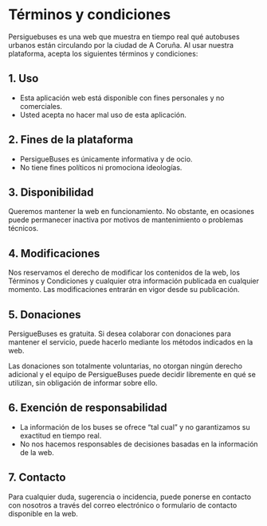 # Términos y condiciones

Persiguebuses es una web que muestra en tiempo real qué autobuses urbanos están circulando por la ciudad de A Coruña. Al usar nuestra plataforma, acepta los siguientes términos y condiciones:

## 1. Uso

- Esta aplicación web está disponible con fines personales y no comerciales.
- Usted acepta no hacer mal uso de esta aplicación.

## 2. Fines de la plataforma

- PersigueBuses es únicamente informativa y de ocio.
- No tiene fines políticos ni promociona ideologías.

## 3. Disponibilidad

Queremos mantener la web en funcionamiento. No obstante, en ocasiones puede permanecer inactiva por motivos de mantenimiento o problemas técnicos.

## 4. Modificaciones

Nos reservamos el derecho de modificar los contenidos de la web, los Términos y Condiciones y cualquier otra información publicada en cualquier momento. Las modificaciones entrarán en vigor desde su publicación.

## 5. Donaciones

PersigueBuses es gratuita. Si desea colaborar con donaciones para mantener el servicio, puede hacerlo mediante los métodos indicados en la web.
  
Las donaciones son totalmente voluntarias, no otorgan ningún derecho adicional y el equipo de PersigueBuses puede decidir libremente en qué se utilizan, sin obligación de informar sobre ello.

## 6. Exención de responsabilidad

- La información de los buses se ofrece “tal cual” y no garantizamos su exactitud en tiempo real.
- No nos hacemos responsables de decisiones basadas en la información de la web.

## 7. Contacto

Para cualquier duda, sugerencia o incidencia, puede ponerse en contacto con nosotros a través del correo electrónico o formulario de contacto disponible en la web.